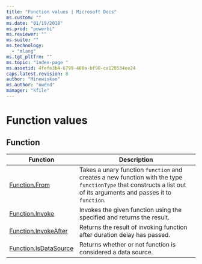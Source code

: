 ```yaml
---
title: "Function values | Microsoft Docs"
ms.custom: ""
ms.date: "01/19/2018"
ms.prod: "powerbi"
ms.reviewer: ""
ms.suite: ""
ms.technology: 
  - "mlang"
ms.tgt_pltfrm: ""
ms.topic: "index-page "
ms.assetid: 4fefe3b4-6799-460a-bf98-ca120534ee24
caps.latest.revision: 8
author: "Minewiskan"
ms.author: "owend"
manager: "kfile"
---
```

# Function values
 
  
## <a name="__toc360789887"></a>Function  
  
|Function|Description|  
|------------|---------------|  
| [Function.From](function-from.md) | Takes a unary function `function` and creates a new function with the type `functionType` that constructs a list out of its arguments and passes it to `function`. |
|[Function.Invoke](function-invoke.md)|Invokes the given function using the specified and returns the result.|  
|[Function.InvokeAfter](function-invokeafter.md)|Returns the result of invoking function after duration delay has passed.|
|[Function.IsDataSource](function-isdatasource.md)|Returns whether or not function is considered a data source.|  
